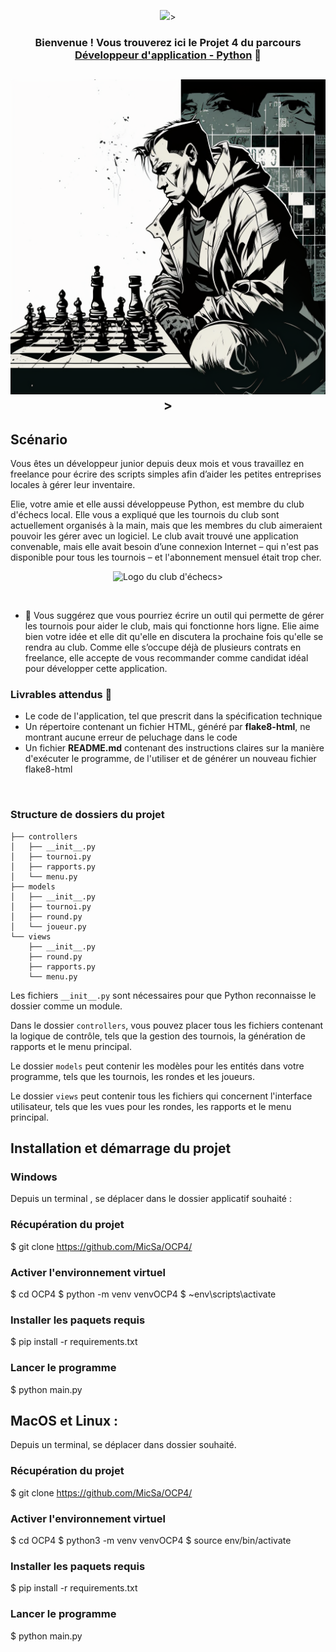 <p align="center" <a href="" target="_blank" rel="noreferrer"><img src="https://www.startpage.com/av/proxy-image?piurl=https%3A%2F%2Fwww.python.org%2Fstatic%2Fcommunity_logos%2Fpython-logo-master-v3-TM.png&sp=1678450408T4e2eae9177a1d48c962869bcfa7ae8c5f16b84722f382e576e60601b8ecd2605"></a>>
</p>

<h3 align="center">

Bienvenue ! Vous trouverez ici le Projet 4 du parcours<a href="https://openclassrooms.com/fr/paths/518-developpeur-dapplication-python" target="_blank" rel="noreferrer"> Développeur d'application - Python</a> 👋

</h3>

<h2 align="center" # Développez un programme logiciel en Python 💻 !>

 <p align="center" <a href="" target="_blank" rel="noreferrer"><img src="https://github.com/MicSa/OCP4/blob/main/chesspict.png"></a>>
</p>

</h2>

<h2> Scénario </h2>

Vous êtes un développeur junior depuis deux mois et vous travaillez en freelance pour écrire des scripts simples afin d’aider les petites entreprises locales à gérer leur inventaire. 

Elie, votre amie et elle aussi développeuse Python, est membre du club d'échecs local. Elle vous a expliqué que les tournois du club sont actuellement organisés à la main, mais que les membres du club aimeraient pouvoir les gérer avec un logiciel. Le club avait trouvé une application convenable, mais elle avait besoin d’une connexion Internet – qui n'est pas disponible pour tous les tournois – et l'abonnement mensuel était trop cher.

<p align="center" <a href="" class="oc-imageLink oc-imageLink--disabled"><img src="https://user.oc-static.com/upload/2020/09/22/16007793690358_chess%20club-01.png" alt="Logo du club d'échecs"></a>>
</p>


</br>

- 💬 Vous suggérez que vous pourriez écrire un outil qui permette de gérer les tournois pour aider le club, mais qui fonctionne hors ligne. Elie aime bien votre idée et elle dit qu'elle en discutera la prochaine fois qu'elle se rendra au club. Comme elle s’occupe déjà de plusieurs contrats en freelance, elle accepte de vous recommander comme candidat idéal pour développer cette application.

 <h3>Livrables attendus 🔭 </h3> 
   

-   Le code de l'application, tel que prescrit dans la spécification technique 
-   Un répertoire contenant un fichier HTML, généré par **flake8-html**, ne montrant aucune erreur de peluchage dans le code 
-   Un fichier **README.md** contenant des instructions claires sur la manière d'exécuter le programme, de l'utiliser et de générer un nouveau fichier flake8-html

</br>


 <h3>Structure de dossiers du projet</h3>  

```
├── controllers
│   ├── __init__.py
│   ├── tournoi.py
│   ├── rapports.py
│   └── menu.py
├── models
│   ├── __init__.py
│   ├── tournoi.py
│   ├── round.py
│   └── joueur.py
└── views
    ├── __init__.py
    ├── round.py
    ├── rapports.py
    └── menu.py

```

Les fichiers `__init__.py` sont nécessaires pour que Python reconnaisse le dossier comme un module.

Dans le dossier `controllers`, vous pouvez placer tous les fichiers contenant la logique de contrôle, tels que la gestion des tournois, la génération de rapports et le menu principal.

Le dossier `models` peut contenir les modèles pour les entités dans votre programme, tels que les tournois, les rondes et les joueurs.

Le dossier `views` peut contenir tous les fichiers qui concernent l'interface utilisateur, tels que les vues pour les rondes, les rapports et le menu principal.


<h2> Installation et démarrage du projet</h2> 
<h3>Windows  </h3> 

Depuis un terminal , se déplacer dans le dossier applicatif souhaité :

<h3>Récupération du projet</h3> 

$ git clone https://github.com/MicSa/OCP4/

<h3>Activer l'environnement virtuel </h3> 

$ cd OCP4 
$ python -m venv venvOCP4 
$ ~env\scripts\activate

<h3>Installer les paquets requis </h3>

$ pip install -r requirements.txt

<h3>Lancer le programme</h3>

$ python main.py

<h2>MacOS et Linux : </h2>

Depuis un terminal, se déplacer dans dossier souhaité. 

<h3>Récupération du projet</h3>

$ git clone https://github.com/MicSa/OCP4/


<h3>Activer l'environnement virtuel </h3>

$ cd OCP4
$ python3 -m venv venvOCP4 
$ source env/bin/activate

<h3>Installer les paquets requis </h3>

$ pip install -r requirements.txt

<h3>Lancer le programme </h3>

$ python main.py

